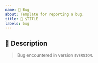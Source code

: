 ```yaml
---
name: 🐛 Bug
about: Template for reporting a bug.
title: 🐛 $TITLE
labels: bug
---
```


## 📝 Description

> Bug encountered in version `$VERSION`.

<!-- Describe the bug right here. -->

<!-- This section will be filled and uncommented by a maintainer.
## ✅ Checklist

> See the [_Issue implementation_ section in the contributing guidelines](https://github.com/kotools/types/blob/main/CONTRIBUTING.md#issue-implementation) before addressing the following checklist.

- [ ] 🐛 Fix described bug.
- [ ] 📝 Update the unreleased changelog for this issue.
-->

<!-- Include the following step in case of tracking issues.
- [ ] 📝 After closing this issue, attach tracking issues to a milestone.
-->
